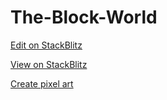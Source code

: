 # The-Block-World

[Edit on StackBlitz](https://stackblitz.com/edit/js-bhbax5)


[View on StackBlitz](https://js-bhbax5.stackblitz.io)


[Create pixel art](https://www.piskelapp.com/p/create/sprite)
